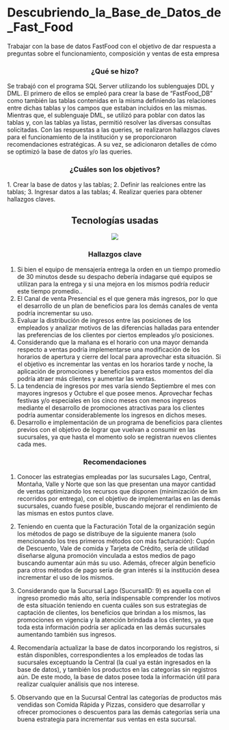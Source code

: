 # Descubriendo_la_Base_de_Datos_de_Fast_Food
Trabajar con la base de datos FastFood con el objetivo de dar respuesta a preguntas sobre el funcionamiento, composición y ventas de esta empresa

<h3 align="center">¿Qué se hizo?</h3>
Se trabajó con el programa SQL Server utilizando los sublenguajes DDL y DML. El primero de ellos se empleó para crear la base de “FastFood_DB” como también las tablas contenidas en la misma definiendo las relaciones entre dichas tablas y los campos que estaban incluidos en las mismas. Mientras que, el sublenguaje DML, se utilizó para poblar con datos las tablas y, con las tablas ya listas, permitió resolver las diversas consultas solicitadas. Con las respuestas a las queries, se realizaron hallazgos claves para el funcionamiento de la institución y se proporcionaron recomendaciones estratégicas. A su vez, se adicionaron detalles de cómo se optimizó la base de datos y/o las queries. 

<h3 align="center">¿Cuáles son los objetivos?</h3>
1. Crear la base de datos y las tablas; 
2. Definir las realciones entre las tablas; 
3. Ingresar datos a las tablas;
4. Realizar queries para obtener hallazgos claves.

## <h2 align="center"> Tecnologías usadas </h2>
<p align="center">
  <img src="https://img.shields.io/badge/SQL%20Server-CC2927?style=for-the-badge&logo=microsoftsqlserver&logoColor=white" />
</p>

<h3 align="center">Hallazgos clave</h3>

1. Si bien el equipo de mensajería entrega la orden en un tiempo promedio de 30 minutos desde su despacho debería indagarse qué equipos se utilizan para la entrega y si una mejora en los mismos podría reducir este tiempo promedio..
2. El Canal de venta Presencial es el que genera más ingresos, por lo que el desarrollo de un plan de beneficios para los demás canales de venta podría incrementar su uso.
3. Evaluar la distribución de ingresos entre las posiciones de los empleados y analizar motivos de las diferencias halladas para entender las preferencias de los clientes por ciertos empleados y/o posiciones.
4. Considerando que la mañana es el horario con una mayor demanda respecto a ventas podría implementarse una modificación de los horarios de apertura y cierre del local para aprovechar esta situación. Si el objetivo es incrementar las ventas en los horarios tarde y noche, la aplicación de promociones y beneficios para estos momentos del día podría atraer más clientes y aumentar las ventas.
5. La tendencia de ingresos por mes varía siendo Septiembre el mes con mayores ingresos y Octubre el que posee menos. Aprovechar fechas festivas y/o especiales en los cinco meses con menos ingresos mediante el desarrollo de promociones atractivas para los clientes podría aumentar considerablemente los ingresos en dichos meses.
6. Desarrollo e implementación de un programa de beneficios para clientes previos con el objetivo de lograr que vuelvan a consumir en las sucursales, ya que hasta el momento solo se registran nuevos clientes cada mes. 

<h3 align="center">Recomendaciones</h3>  

1. Conocer las estrategias empleadas por las sucursales Lago, Central, Montaña, Valle y Norte que son las que presentan una mayor cantidad de ventas optimizando los recursos que disponen (minimización de km recorridos por entrega), con el objetivo de implementarlas en las demás sucursales, cuando fuese posible, buscando mejorar el rendimiento de las mismas en estos puntos clave.  

2. Teniendo en cuenta que la Facturación Total de la organización según los métodos de pago se distribuye de la siguiente manera (solo mencionando los tres primeros métodos con más facturación): Cupón de Descuento, Vale de comida y Tarjeta de Crédito, sería de utilidad diseñarse alguna promoción vinculada a estos medios de pago buscando aumentar aún más su uso. Además, ofrecer algún beneficio para otros métodos de pago sería de gran interés si la institución desea incrementar el uso de los mismos.

3. Considerando que la Sucursal Lago (SucursalID: 9) es aquella con el ingreso promedio más alto, sería indispensable comprender los motivos de esta situación teniendo en cuenta cuáles son sus estrategias de captación de clientes, los beneficios que brindan a los mismos, las promociones en vigencia y la atención brindada a los clientes, ya que toda esta información podría ser aplicada en las demás sucursales aumentando también sus ingresos.

4. Recomendaría actualizar la base de datos incorporando los registros, si están disponibles, correspondientes a los empleados de todas las sucursales exceptuando la Central (la cual ya están ingresados en la base de datos), y también los productos en las categorías sin registros aún. De este modo, la base de datos posee toda la información útil para realizar cualquier análisis que nos interese.

5. Observando que en la Sucursal Central las categorías de productos más vendidas son Comida Rápida y Pizzas, considero que desarrollar y ofrecer promociones o descuentos para las demás categorías sería una buena estrategia para incrementar sus ventas en esta sucursal.
